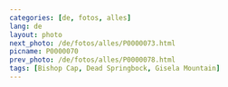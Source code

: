 ```yaml
---
categories: [de, fotos, alles]
lang: de
layout: photo
next_photo: /de/fotos/alles/P0000073.html
picname: P0000070
prev_photo: /de/fotos/alles/P0000078.html
tags: [Bishop Cap, Dead Springbock, Gisela Mountain]
---
```

